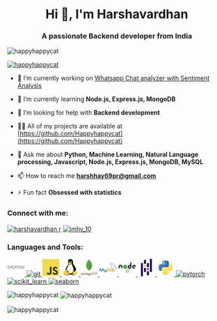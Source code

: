 <h1 align="center">Hi 👋, I'm Harshavardhan</h1>
<h3 align="center">A passionate Backend developer from India</h3>

<p align="left"> <img src="https://komarev.com/ghpvc/?username=happyhappycat&label=Profile%20views&color=0e75b6&style=flat" alt="happyhappycat" /> </p>

<p align="left"> <a href="https://github.com/ryo-ma/github-profile-trophy"><img src="https://github-profile-trophy.vercel.app/?username=happyhappycat" alt="happyhappycat" /></a> </p>

- 🔭 I’m currently working on [Whatsapp Chat analyzer with Sentiment Analysis](https://github.com/Happyhappycat/Whatsapp-chat-analysis-with-sentiment-analysis)

- 🌱 I’m currently learning **Node.js, Express.js, MongoDB**

- 🤝 I’m looking for help with **Backend development**

- 👨‍💻 All of my projects are available at [https://github.com/Happyhappycat](https://github.com/Happyhappycat)

- 💬 Ask me about **Python, Machine Learning, Natural Language processing, Javascript, Node.js, Express.js, MongoDB, MySQL**

- 📫 How to reach me **harshhay69pr@gmail.com**

- ⚡ Fun fact **Obsessed with statistics**

<h3 align="left">Connect with me:</h3>
<p align="left">
<a href="https://www.linkedin.com/in/harshavardhan-r-741813296/" target="blank"><img align="center" src="https://raw.githubusercontent.com/rahuldkjain/github-profile-readme-generator/master/src/images/icons/Social/linked-in-alt.svg" alt="harshavardhan r" height="30" width="40" /></a>
<a href="https://www.codechef.com/users/imhv_10" target="blank"><img align="center" src="https://cdn.jsdelivr.net/npm/simple-icons@3.1.0/icons/codechef.svg" alt="imhv_10" height="30" width="40" /></a>
</p>

<h3 align="left">Languages and Tools:</h3>
<p align="left"> <a href="https://expressjs.com" target="_blank" rel="noreferrer"> <img src="https://raw.githubusercontent.com/devicons/devicon/master/icons/express/express-original-wordmark.svg" alt="express" width="40" height="40"/> </a> <a href="https://git-scm.com/" target="_blank" rel="noreferrer"> <img src="https://www.vectorlogo.zone/logos/git-scm/git-scm-icon.svg" alt="git" width="40" height="40"/> </a> <a href="https://developer.mozilla.org/en-US/docs/Web/JavaScript" target="_blank" rel="noreferrer"> <img src="https://raw.githubusercontent.com/devicons/devicon/master/icons/javascript/javascript-original.svg" alt="javascript" width="40" height="40"/> </a> <a href="https://www.linux.org/" target="_blank" rel="noreferrer"> <img src="https://raw.githubusercontent.com/devicons/devicon/master/icons/linux/linux-original.svg" alt="linux" width="40" height="40"/> </a> <a href="https://www.mongodb.com/" target="_blank" rel="noreferrer"> <img src="https://raw.githubusercontent.com/devicons/devicon/master/icons/mongodb/mongodb-original-wordmark.svg" alt="mongodb" width="40" height="40"/> </a> <a href="https://www.mysql.com/" target="_blank" rel="noreferrer"> <img src="https://raw.githubusercontent.com/devicons/devicon/master/icons/mysql/mysql-original-wordmark.svg" alt="mysql" width="40" height="40"/> </a> <a href="https://nodejs.org" target="_blank" rel="noreferrer"> <img src="https://raw.githubusercontent.com/devicons/devicon/master/icons/nodejs/nodejs-original-wordmark.svg" alt="nodejs" width="40" height="40"/> </a> <a href="https://pandas.pydata.org/" target="_blank" rel="noreferrer"> <img src="https://raw.githubusercontent.com/devicons/devicon/2ae2a900d2f041da66e950e4d48052658d850630/icons/pandas/pandas-original.svg" alt="pandas" width="40" height="40"/> </a> <a href="https://www.python.org" target="_blank" rel="noreferrer"> <img src="https://raw.githubusercontent.com/devicons/devicon/master/icons/python/python-original.svg" alt="python" width="40" height="40"/> </a> <a href="https://pytorch.org/" target="_blank" rel="noreferrer"> <img src="https://www.vectorlogo.zone/logos/pytorch/pytorch-icon.svg" alt="pytorch" width="40" height="40"/> </a> <a href="https://scikit-learn.org/" target="_blank" rel="noreferrer"> <img src="https://upload.wikimedia.org/wikipedia/commons/0/05/Scikit_learn_logo_small.svg" alt="scikit_learn" width="40" height="40"/> </a> <a href="https://seaborn.pydata.org/" target="_blank" rel="noreferrer"> <img src="https://seaborn.pydata.org/_images/logo-mark-lightbg.svg" alt="seaborn" width="40" height="40"/> </a> </p>

<p><img align="left" src="https://github-readme-stats.vercel.app/api/top-langs?username=happyhappycat&show_icons=true&locale=en&layout=compact" alt="happyhappycat" /></p>

<p>&nbsp;<img align="center" src="https://github-readme-stats.vercel.app/api?username=happyhappycat&show_icons=true&locale=en" alt="happyhappycat" /></p>

<p><img align="center" src="https://github-readme-streak-stats.herokuapp.com/?user=happyhappycat&" alt="happyhappycat" /></p>
